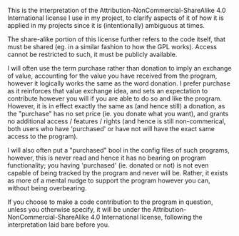 This is the interpretation of the Attribution-NonCommercial-ShareAlike 4.0 International license I use in my project, to clarify aspects of it of how it is applied in my projects since it is (intentionally) ambiguous at times.

The share-alike portion of this license further refers to the code itself, that must be shared (eg. in a similar fashion to how the GPL works). Access cannot be restricted to such, it must be publicly available.

I will often use the term purchase rather than donation to imply an exchange of value, accounting for the value you have received from the program, however it logically works the same as the word donation. I prefer purchase as it reinforces that value exchange idea, and sets an expectation to contribute however you will if you are able to do so and like the program. However, it is in effect exactly the same as (and hence still) a donation, as the "purchase" has no set price (ie. you donate what you want), and grants no additional access / features / rights (and hence is still non-commerical, both users who have 'purchased' or have not will have the exact same access to the program).

I will also often put a "purchased" bool in the config files of such programs, however, this is never read and hence it has no bearing on program functionality; you having 'purchased' (ie. donated or not) is not even capable of being tracked by the program and never will be. Rather, it exists as more of a mental nudge to support the program however you can, without being overbearing.

If you choose to make a code contribution to the program in question, unless you otherwise specify, it will be under the Attribution-NonCommercial-ShareAlike 4.0 International license, following the interpretation laid bare before you.
